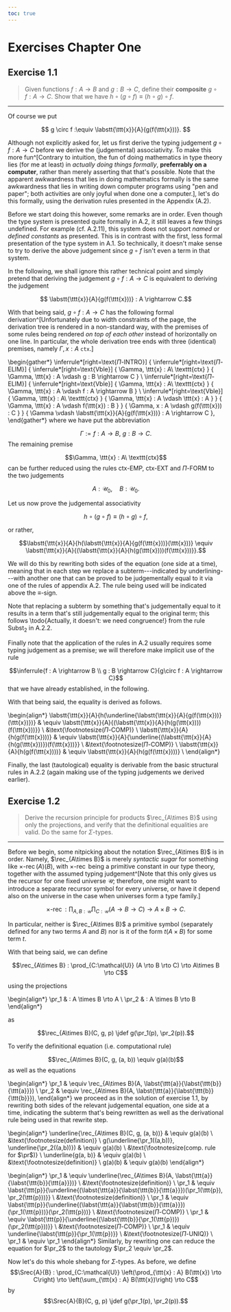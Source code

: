 ```yaml
---
toc: true
---
```


# Exercises Chapter One

## Exercise 1.1
> Given functions $f: A \rightarrow B$ and $g: B \rightarrow C$, define their
> **composite** $g\circ f: A \rightarrow C$. Show that we have $h \circ (g\circ
> f) \equiv (h\circ g) \circ f$.

* * *
Of course we put

$$ g \circ f :\equiv \labstt{\ttt{x}}{A}{g(f(\ttt{x}))}. $$

Although not explicitly asked for, let us first derive the typing judgement
$g\circ f : A \rightarrow C$ before we derive the (judgemental) associativity.
To make this more fun^[Contrary to intuition, the fun of doing mathematics in
type theory lies (for me at least) in *actually doing things formally*,
**preferrably on a computer**, rather than merely asserting that that's possible. Note
that the apparent awkwardness that lies in doing mathematics formally is the
same awkwardness that lies in writing down computer programs using "pen and
paper"; both activities are only joyful when done one a computer.],
let's do this formally, using the derivation rules presented in the Appendix (A.2).

Before we start doing this however, some remarks are in order. Even though the
type system is presented quite formally in A.2, it still leaves a few things
undefined. For example (cf. A.2.11), this system does not support *named* or
*defined* *constants* as presented. This is in contrast with the first, less
formal presentation of the type system in A.1. So technically, it doesn't make
sense to try to derive the above judgement since $g \circ f$ isn't even a term
in that system.

In the following, we shall ignore this rather technical point
and simply pretend that deriving the judgement $g\circ f : A \rightarrow C$ is equivalent to deriving
the judgement

$$ \labstt{\ttt{x}}{A}{g(f(\ttt{x}))} : A \rightarrow C.$$

With that being said, $g\circ f: A \rightarrow C$ has the following formal
derivation^[Unfortunately due to width constraints of the page, the derivation
tree is rendered in a non-standard way, with the premises of some rules being
rendered *on top of each other* instead of horizontally on one line. In
particular, the whole derivation tree ends with three (identical) premises, namely $\Gamma, x : A\ \texttt{ctx}$.]

\begin{gather*}
   \inferrule*[right=\text{$\Pi$-INTRO}] {
      \inferrule*[right=\text{$\Pi$-ELIM}] {
         \inferrule*[right=\text{Vble}] {
            \Gamma, \ttt{x} : A\ \texttt{ctx}
         } {
            \Gamma, \ttt{x} : A \vdash g : B \rightarrow C
         } \\
         \inferrule*[right=\text{$\Pi$-ELIM}] {
            \inferrule*[right=\text{Vble}] {
               \Gamma, \ttt{x} : A\ \texttt{ctx}
            } {
               \Gamma, \ttt{x} : A \vdash f : A \rightarrow B
            } \\
            \inferrule*[right=\text{Vble}] {
               \Gamma, \ttt{x} : A\ \texttt{ctx}
            } {
               \Gamma, \ttt{x} : A \vdash \ttt{x} : A
            }
         } {
            \Gamma, \ttt{x} : A \vdash f(\ttt{x}) : B
         }
      } {
         \Gamma, x : A \vdash g(f(\ttt{x})) : C
      }
   } {
      \Gamma \vdash \labstt{\ttt{x}}{A}{g(f(\ttt{x}))} : A \rightarrow C
   },
\end{gather*}
where we have put the abbreviation

$$\Gamma := f : A \rightarrow B,\ g : B \rightarrow C.$$
The remaining premise

$$\Gamma, \ttt{x} : A\ \texttt{ctx}$$
can be further reduced using the rules $\text{ctx-EMP}$, $\text{ctx-EXT}$ and
$\text{$\Pi$-FORM}$ to the two judgements

$$A : \mathcal{U}_0, \quad B : \mathcal{U}_0.$$

Let us now prove the judgemental associativity

$$h \circ (g \circ f) \equiv (h \circ g) \circ f,$$

or rather,

$$\labstt{\ttt{x}}{A}{h(\labstt{\ttt{x}}{A}{g(f(\ttt{x}))}(\ttt{x}))} \equiv \labstt{\ttt{x}}{A}{(\labstt{\ttt{x}}{A}{h(g(\ttt{x})))(f(\ttt{x}))}}.$$

We will do this by rewriting both sides of the equation (one side at a time),
meaning that in each step we replace a subterm---indicated by underlining---with
another one that can be proved to be judgementally equal to it via one of the
rules of appendix A.2. The rule being used will be indicated above the
$\equiv$-sign.

Note that replacing a subterm by something that's judgementally
equal to it results in a term that's still judgementally equal to the original
term; this follows \todo{Actually, it doesn't: we need congruence!} from the rule $\text{Subst}_2$ in A.2.2.

Finally note that the application of the rules in A.2 usually requires some
typing judgement as a premise; we will therefore make implicit use of the rule

$$\inferrule{f : A \rightarrow B \\ g : B \rightarrow C}{g\circ
f : A \rightarrow C}$$
that we have already established, in the following.

With that being said, the equality is derived as follows.

\begin{align*}
   \labstt{\ttt{x}}{A}{h(\underline{\labstt{\ttt{x}}{A}{g(f(\ttt{x}))}(\ttt{x})})} & \equiv \labstt{\ttt{x}}{A}{(\labstt{\ttt{x}}{A}{h(g(\ttt{x})))(f(\ttt{x}))}} \\
   &\text{\footnotesize($\Pi$-COMP)} \\
   \labstt{\ttt{x}}{A}{h(g(f(\ttt{x})))} & \equiv \labstt{\ttt{x}}{A}{\underline{(\labstt{\ttt{x}}{A}{h(g(\ttt{x}))})(f(\ttt{x}))}} \\
   &\text{\footnotesize($\Pi$-COMP)} \\
   \labstt{\ttt{x}}{A}{h(g(f(\ttt{x})))} & \equiv \labstt{\ttt{x}}{A}{h(g(f(\ttt{x})))} \\
\end{align*}

Finally, the last (tautological) equality is derivable from the basic
structural rules in A.2.2 (again making use of the typing judgements we derived
earlier).

## Exercise 1.2
> Derive the recursion principle for products $\rec_{A\times B}$ using only
> the projections, and verify that the definitional equalities are valid. Do the
> same for $\Sigma$-types.

* * *
Before we begin, some nitpicking about the notation $\rec_{A\times B}$ is in
order. Namely, $\rec_{A\times B}$ is merely *syntactic sugar* for something like
$\operatorname{\text{$\times$-rec}}(A)(B)$, with
$\operatorname{\text{$\times$-rec}}$ being a primitive constant in our type
theory, together with the assumed typing judgement^[Note that this only gives us the
recursor for one fixed universe $\mathcal{U}$; therefore, one might want to
introduce a separate recursor symbol for every universe, or have it depend also
on the universe in the case when universes form a type family.]

$$\operatorname{\text{$\times$-rec}} : \prod_{A,B:\mathcal{U}}
\prod_{C:\mathcal{U}} (A \rightarrow B \rightarrow C) \rightarrow A\times
B \rightarrow C.$$

In particular, neither is $\rec_{A\times B}$ a primitive symbol (separately defined for
any two terms $A$ and $B$) nor is it of the form $t(A\times B)$ for some term $t$.

With that being said, we can define

$$\rec_{A\times B} : \prod_{C:\mathcal{U}} (A \rto B \rto C) \rto A\times
B \rto C$$

using the projections

\begin{align*}
\pr_1 & : A \times B \rto A \\
\pr_2 & : A \times B \rto B
\end{align*}

as

$$\rec_{A\times B}(C, g, p) \jdef g(\pr_1(p), \pr_2(p)).$$

To verify the definitional equation (i.e. computational rule)

$$\rec_{A\times B}(C, g, (a, b)) \equiv g(a)(b)$$
as well as the equations

\begin{align*}
   \pr_1 & \equiv \rec_{A\times B}(A,
   \labst{\ttt{a}}{\labst{\ttt{b}}{\ttt{a}}}) \\
   \pr_2 & \equiv \rec_{A\times B}(A,
   \labst{\ttt{a}}{\labst{\ttt{b}}{\ttt{b}}}),
\end{align*}
we proceed as in the solution of exercise 1.1, by rewriting both sides of the
relevant judgemental equation, one side at a time, indicating the subterm
that's being rewritten as well as the derivational rule being used in that
rewrite step.

\begin{align*}
\underline{\rec_{A\times B}(C, g, (a, b))} & \equiv g(a)(b) \\
   &\text{\footnotesize(definition)} \\
   g(\underline{\pr_1((a,b))}, \underline{\pr_2((a,b))}) & \equiv g(a)(b) \\
   &\text{\footnotesize(comp. rule for $\pr$)} \\
   \underline{g(a, b)} & \equiv g(a)(b) \\
   &\text{\footnotesize(definition)} \\
   g(a)(b) & \equiv g(a)(b)
\end{align*}

\begin{align*}
   \pr_1 & \equiv \underline{\rec_{A\times B}(A, \labst{\ttt{a}}{\labst{\ttt{b}}{\ttt{a}}})} \\
   &\text{\footnotesize(definition)} \\
   \pr_1 & \equiv
   \labst{\ttt{p}}{\underline{(\labst{\ttt{a}}{\labst{\ttt{b}}{\ttt{a}}})(\pr_1(\ttt{p}), \pr_2(\ttt{p}))}} \\
   &\text{\footnotesize(definition)} \\
   \pr_1 & \equiv \labst{\ttt{p}}{\underline{(\labst{\ttt{a}}{\labst{\ttt{b}}{\ttt{a}}})(\pr_1(\ttt{p}))}(\pr_2(\ttt{p}))} \\
   &\text{\footnotesize($\Pi$-COMP)} \\
   \pr_1 & \equiv \labst{\ttt{p}}{\underline{(\labst{\ttt{b}}{\pr_1(\ttt{p})})(\pr_2(\ttt{p}))}} \\
   &\text{\footnotesize($\Pi$-COMP)} \\
   \pr_1 & \equiv \underline{\labst{\ttt{p}}{\pr_1(\ttt{p})}} \\
   &\text{\footnotesize($\Pi$-UNIQ)} \\
   \pr_1 & \equiv \pr_1
\end{align*}
Similarly, by rewriting one can reduce the equation for $\pr_2$ to the
tautology $\pr_2 \equiv \pr_2$.

Now let's do this whole shebang for $\Sigma$-types. As before, we define
$$\Srec{A}{B} : \prod_{C:\mathcal{U}} \left(\prod_{\ttt{x} : A} B(\ttt{x})
\rto C\right) \rto \left(\sum_{\ttt{x} : A} B(\ttt{x})\right) \rto C$$
by
$$\Srec{A}{B}(C, g, p) \jdef g(\pr_1(p), \pr_2(p)).$$

